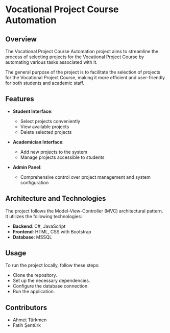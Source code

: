 # Vocational Project Course Automation

## Overview

The Vocational Project Course Automation project aims to streamline the process of selecting projects for the Vocational Project Course by automating various tasks associated with it.

The general purpose of the project is to facilitate the selection of projects for the Vocational Project Course, making it more efficient and user-friendly for both students and academic staff.

## Features

- **Student Interface**:
  - Select projects conveniently
  - View available projects
  - Delete selected projects
  
- **Academician Interface**:
  - Add new projects to the system
  - Manage projects accessible to students
  
- **Admin Panel**:
  - Comprehensive control over project management and system configuration

## Architecture and Technologies

The project follows the Model-View-Controller (MVC) architectural pattern. It utilizes the following technologies:

- **Backend**: C#, JavaScript
- **Frontend**: HTML, CSS with Bootstrap
- **Database**: MSSQL

## Usage

To run the project locally, follow these steps:

- Clone the repository.
- Set up the necessary dependencies.
- Configure the database connection.
- Run the application.


## Contributors

- Ahmet Türkmen
- Fatih Şentürk


